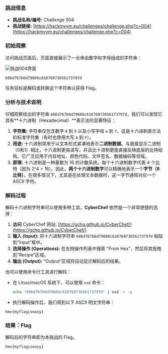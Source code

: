 ### 挑战信息

*   **挑战名称/编号:** Challenge 004
*   **挑战链接:** [https://hackmyvm.eu/challenges/challenge.php?c=004](https://hackmyvm.eu/challenges/challenge.php?c=004)

### 初始观察

访问挑战页面后，页面直接展示了一长串由数字和字母组成的字符串：

![挑战004界面](https://cdn.jsdelivr.net/gh/7r1UMPH/7r1UMPH.github.io@main/static/image/20250502151318558.png)

```
686d767b6d79666c61676973656173797d
```

任务目标是解码或转换这个字符串以获得 Flag。

### 分析与技术说明

仔细观察给出的字符串 `686d767b6d79666c61676973656173797d`，我们可以发现它具有**十六进制（Hexadecimal）**表示法的显著特征：

1.  **字符集:** 字符串仅包含数字 `0` 到 `9` 以及小写字母 `a` 到 `f`。这是十六进制表示法的标准字符集（有时也使用大写 `A` 到 `F`）。
2.  **用途:** 十六进制常用于以文本形式紧凑地表示**二进制数据**。与直接显示二进制（0和1）相比，十六进制更易读写，并且比十进制更能直接反映底层的比特结构。它广泛应用于内存地址、颜色代码、文件签名、数据编码等领域。
3.  **原理:** 十六进制是一种基数为 16 的计数系统。每个十六进制数字代表 4 个比特（因为 2^4 = 16）。因此，**两个十六进制数字**可以精确地表示一个**字节（8 比特）**。在很多情况下，尤其是在处理文本数据时，这一字节通常对应一个 ASCII 字符。

### 解码过程

解码十六进制字符串可以使用多种工具，**CyberChef** 依然是一个非常便捷的选择：

1.  **访问** CyberChef 网站: [https://gchq.github.io/CyberChef/](https://gchq.github.io/CyberChef/)
2.  **输入 (Input):** 将十六进制字符串 `686d767b6d79666c61676973656173797d` 粘贴到“Input”框中。
3.  **选择操作 (Operations):** 在左侧操作列表中搜索 "From Hex"，然后将其拖拽到“Recipe”区域。
4.  **输出 (Output):** “Output”区域将自动显示解码后的结果。

也可以使用命令行工具进行解码：

*   在 Linux/macOS 系统下，可以使用 `xxd` 命令：
    ```bash
    echo "686d767b6d79666c61676973656173797d" | xxd -r -p
    ```
* 执行解码操作后，我们得到以下 ASCII 明文字符串：

```
hmv{myflagiseasy}
```

### 结果：Flag

解码后的字符串即为本挑战的 Flag。

```
hmv{myflagiseasy}
```
